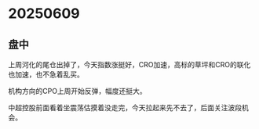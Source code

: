# 20250609

## 盘中

上周河化的尾仓出掉了，今天指数涨挺好，CRO加速，高标的草坪和CRO的联化也加速，也不急着乱买。

机构方向的CPO上周开始反弹，幅度还挺大。

中超控股前面看着坐震荡估摸着没走完，今天拉起来先不去了，后面关注波段机会。
